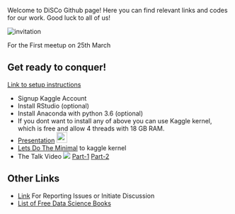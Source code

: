 Welcome to DiSCo Github page!
Here you can find relevant links and codes for our work.
Good luck to all of us!

![invitation](https://scontent.ftlv2-1.fna.fbcdn.net/v/t31.0-8/28947888_10215734866662619_7009771567892501172_o.jpg?oh=ad7389e03daa127d47ab153a8a820817&oe=5B329E55)

For the First meetup on 25th March

## Get ready to conquer! 

[Link to setup instructions](https://github.com/DiSCoBGU/DiSCo-init/blob/master/setup.md#you-can-use-language-of-your-preference)
* Signup Kaggle Account
* Install RStudio (optional) 
* Install Anaconda with python 3.6 (optional)
* If you dont want to install any of above you can use Kaggle kernel, which is free and allow 4 threads with 18 GB RAM.
* [Presentation](https://github.com/DiSCoBGU/DiSCo-init/raw/master/DiSCo-25thMarch-Presentation.pdf) <img src="https://cdn2.iconfinder.com/data/icons/picons-basic-3/57/basic3-019_presentation_keynote-512.png" height="24">
* [Lets Do The Minimal](https://www.kaggle.com/mineshjethva/let-s-do-the-minimal) to kaggle kernel
* The Talk Video <img src="https://cdn3.iconfinder.com/data/icons/unicons-vector-icons-pack/32/youtube-24.png"> [Part-1](https://photos.app.goo.gl/EvrPc9iqJAylBZwg2) [Part-2](https://photos.app.goo.gl/an4UoYXfn03TlbOO2) 

## Other Links
* [Link](https://github.com/DiSCoBGU/Practice-and-Discuss/blob/master/README.md#practice-and-discuss) For Reporting Issues or Initiate Discussion
* [List of Free Data Science Books](https://github.com/DiSCoBGU/DiSCo-init/blob/master/free-data-science-books.md#free-data-science-books)
